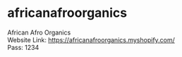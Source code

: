 # africanafroorganics
African Afro Organics <br>
Website Link: https://africanafroorganics.myshopify.com/ <br>
Pass: 1234

